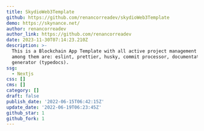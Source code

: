 ```yaml
---
title: SkydioWeb3Template
github: https://github.com/renancorreadev/skydioWeb3Template
demo: https://skynance.net/
author: renancorreadev
author_link: https://github.com/renancorreadev
date: 2023-11-30T07:14:23.210Z
description: >-
  This is a Blockchain App Template with all active project management settings.
  among them are: eslint, prettier, husky, commit processor, documentation
  generator (typedocs).
ssg:
  - Nextjs
css: []
cms: []
category: []
draft: false
publish_date: '2022-06-15T06:42:15Z'
update_date: '2022-06-19T06:23:45Z'
github_star: 1
github_fork: 1
---
```

